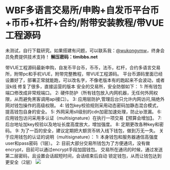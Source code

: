 # WBF多语言交易所/申购+自发币平台币+币币+杠杆+合约/附带安装教程/带VUE工程源码

未测试，自行下载研究。如果搭建有问题，可以联系我：[@wukongymw](http://t.me/wukongymw)，终身会员免费提供技术支持！
**解压密码：timibbs.net**

带VUE工程源码最新申购，自发币平台币，币币，法币，杠杆，合约多语言交易所，附带pc和手机VUE，附带完整教程，带VUE工程源码。
平台币源码里面已经设置好了，部署正常就能跑，可以改名字，不像老版本有的跑起来不会波动，或者没k线
修复了很多，直接运营的版本
安全的交易所，安全防御如下：
1: 所有钱包端口修改成非常规端口。
2: 硬件防护（所有钱包放入内网机器，无任何外网权限，从而避免黑客调用api接口）。
3: 应用层防护,管理后台只允许内网访问,隔绝外网对钱包操作的高级权限。
4: 钱包key校验规则采用动态密码加静态混合模式，提高钱包自身的安全。
5: 外网采用sll级别的cdn加密加速处理，防止ip泄漏。
6: 应用钱包访问采用多认证（multisignature）在执行一项交易【预算会增加】。
7: 后台地址加key校验以及地址长度高度放大，增加强度。
8: 定期更改各种key和密码。
9: 为了一百的安全，建议定期把大额货币转入线下钱包，做到万无一失。
关于应用钱包的认证的说明（multisignature）：
1: 本身钱包和服务器通信高强度user和pass密码（1层）。
2: 目前大部分交易所钱包为了方便通讯，没有做encrypt，目前可以通过encrypt手段加固钱包。
交易所在通讯的时候，通过发送第二层密码，且设置会话超短时间，会话结束后自动
锁定钱包，从而让钱包达到更安全（2层）
[![](https://wukongymw.com/wp-content/uploads/2023/08/1693315211-9eb9b013bf5b034.png)](https://wukongymw.com/wp-content/uploads/2023/08/1693315211-9eb9b013bf5b034.png)